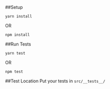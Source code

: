 ##Setup
```
yarn install
```
OR
```
npm install
```

##Run Tests
```
yarn test
```
OR
```
npm test
```

##Test Location
Put your tests in `src/__tests__/`
